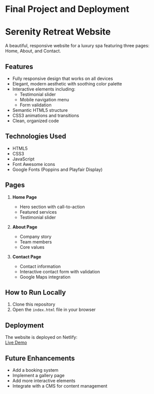# Final Project and Deployment

# Serenity Retreat Website

A beautiful, responsive website for a luxury spa featuring three pages: Home, About, and Contact.

## Features

- Fully responsive design that works on all devices
- Elegant, modern aesthetic with soothing color palette
- Interactive elements including:
  - Testimonial slider
  - Mobile navigation menu
  - Form validation
- Semantic HTML5 structure
- CSS3 animations and transitions
- Clean, organized code

## Technologies Used

- HTML5
- CSS3
- JavaScript
- Font Awesome icons
- Google Fonts (Poppins and Playfair Display)

## Pages

1. **Home Page**
   - Hero section with call-to-action
   - Featured services
   - Testimonial slider

2. **About Page**
   - Company story
   - Team members
   - Core values

3. **Contact Page**
   - Contact information
   - Interactive contact form with validation
   - Google Maps integration

## How to Run Locally

1. Clone this repository
2. Open the `index.html` file in your browser

## Deployment

The website is deployed on Netlify:  
[Live Demo](https://serenity-retreat-example.netlify.app)

## Future Enhancements

- Add a booking system
- Implement a gallery page
- Add more interactive elements
- Integrate with a CMS for content management